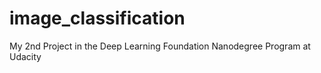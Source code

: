 # image_classification
My 2nd Project in the Deep Learning Foundation Nanodegree Program at Udacity
